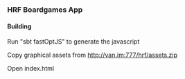 ### HRF Boardgames App

#### Building

Run "sbt fastOptJS" to generate the javascript

Copy graphical assets from http://van.im:777/hrf/assets.zip

Open index.html

